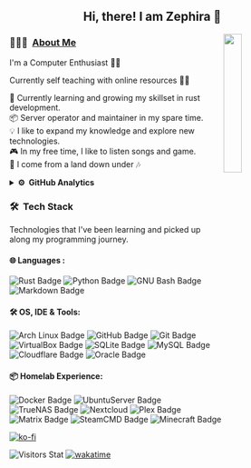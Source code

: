 <div align="center">
  <h2> 
    Hi, there! I am Zephira 👋
  </h2>
</div>

<img src="https://github.com/user-attachments/assets/8999f47e-917c-4457-95ab-029065033265" width="25%" align="right" />

### 👨🏻‍💻 &nbsp;[About Me](https://zephira.uk/)

I'm a Computer Enthusiast 👨‍💻

Currently self teaching with online resources 👨‍🎓

🌱 Currently learning and growing my skillset in rust development.\
📦  Server operator and maintainer in my spare time.\
💡 I like to expand my knowledge and explore new technologies.\
🎮  In my free time, I like to listen songs and game. \
🐨 I come from a land down under 🎶

<details>
<summary><b>⚙️ &nbsp;GitHub Analytics</b></summary>
<div align="center">
  <h4> 
    🏃 Happy Programing 🏃 
  </h4>
</div>
<p align="center">
  <a href="https://github.com/Zephira58">
    <img height="180em" src="https://github-readme-stats.vercel.app/api?username=Zephira58&show_icons=true&theme=moltack"/>
    <br>
    <img height="500em" src="https://github-readme-stats.vercel.app/api/wakatime?username=Zephira58&theme=moltack&layout=compact"/>
  </a>
</p>
</details>

### 🛠 &nbsp;Tech Stack

Technologies that I've been learning and picked up along my programming journey.

#### 🌐  Languages : <br />

<!--- All badges gotten from https://developstorm.github.io/simple-badges/ --->
![Rust Badge](https://img.shields.io/badge/Rust-000?logo=rust&logoColor=000000&style=for-the-badge&labelColor=9b757d&color=5f474d)
![Python Badge](https://img.shields.io/badge/Python-3776AB?logo=python&logoColor=000000&style=for-the-badge&labelColor=9b757d&color=5f474d)
![GNU Bash Badge](https://img.shields.io/badge/GNU%20Bash-4EAA25?logo=gnubash&logoColor=000000&style=for-the-badge&labelColor=9b757d&color=5f474d)
![Markdown Badge](https://img.shields.io/badge/Markdown-000?logo=markdown&logoColor=000000&style=for-the-badge&labelColor=9b757d&color=5f474d)

#### 🛠 OS, IDE & Tools: <br />

![Arch Linux Badge](https://img.shields.io/badge/Arch%20Linux-1793D1?logo=archlinux&logoColor=000000&style=for-the-badge&labelColor=9b757d&color=5f474d)
![GitHub Badge](https://img.shields.io/badge/GitHub-181717?logo=github&logoColor=000000&style=for-the-badge&labelColor=9b757d&color=5f474d)
![Git Badge](https://img.shields.io/badge/Git-F05032?logo=git&logoColor=000000&style=for-the-badge&labelColor=9b757d&color=5f474d)
![VirtualBox Badge](https://img.shields.io/badge/VirtualBox-183A61?logo=virtualbox&logoColor=000000&style=for-the-badge&labelColor=9b757d&color=5f474d)
![SQLite Badge](https://img.shields.io/badge/SQLite-003B57?logo=sqlite&logoColor=000000&style=for-the-badge&labelColor=9b757d&color=5f474d)
![MySQL Badge](https://img.shields.io/badge/MySQL-4479A1?logo=mysql&logoColor=000000&style=for-the-badge&labelColor=9b757d&color=5f474d)
![Cloudflare Badge](https://img.shields.io/badge/Cloudflare-F38020?logo=cloudflare&logoColor=000000&style=for-the-badge&labelColor=9b757d&color=5f474d)
![Oracle Badge](https://img.shields.io/badge/Oracle-F80000?logo=oracle&logoColor=000000&style=for-the-badge&labelColor=9b757d&color=5f474d)

#### 📦 Homelab Experience: <br />

![Docker Badge](https://img.shields.io/badge/Docker-120d0e?logo=docker&logoColor=000000&style=for-the-badge&labelColor=9b757d&color=5f474d)
![UbuntuServer Badge](https://img.shields.io/badge/UbuntuServer-E95420?logo=ubuntu&logoColor=000000&style=for-the-badge&labelColor=9b757d&color=5f474d)
![TrueNAS Badge](https://img.shields.io/badge/TrueNAS-0095D5?logo=truenas&logoColor=000000&style=for-the-badge&labelColor=9b757d&color=5f474d)
![Nextcloud](https://img.shields.io/badge/Nextcloud-3693F3?logo=icloud&logoColor=000000&style=for-the-badge&labelColor=9b757d&color=5f474d)
![Plex Badge](https://img.shields.io/badge/Plex-EBAF00?logo=plex&logoColor=000000&style=for-the-badge&labelColor=9b757d&color=5f474d)
![Matrix Badge](https://img.shields.io/badge/Matrix-000?logo=matrix&logoColor=000000&style=for-the-badge&labelColor=9b757d&color=5f474d)
![SteamCMD Badge](https://img.shields.io/badge/SteamCMD-000?logo=steam&logoColor=000000&style=for-the-badge&labelColor=9b757d&color=5f474d)
![Minecraft Badge](https://img.shields.io/badge/Minecraft-62B47A?logo=minecraft&logoColor=000000&style=for-the-badge&labelColor=9b757d&color=5f474d)

[![ko-fi](https://ko-fi.com/img/githubbutton_sm.svg)](https://ko-fi.com/M4M512P35Z)

![Visitors Stat](https://komarev.com/ghpvc/?username=Xanthus58)
[![wakatime](https://wakatime.com/badge/user/0b1b6854-9980-4101-a28a-0b148d8403d6.svg)](https://wakatime.com/@0b1b6854-9980-4101-a28a-0b148d8403d6)

<!---[!template pulled from Ashesh3 https://github.com/Ashesh3/Ashesh3
